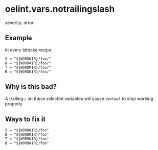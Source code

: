 # oelint.vars.notrailingslash

severity: error

## Example

In every bitbake recipe

```
S = "${WORDKIR}/foo/"
D = "${WORDKIR}/foo/"
T = "${WORDKIR}/foo/"
B = "${WORDKIR}/foo/"
```

## Why is this bad?

A trailing ``/`` on these selected variables will cause ``devtool`` to stop working properly.

## Ways to fix it

```
S = "${WORDKIR}/foo"
D = "${WORDKIR}/foo"
T = "${WORDKIR}/foo"
B = "${WORDKIR}/foo"
```
